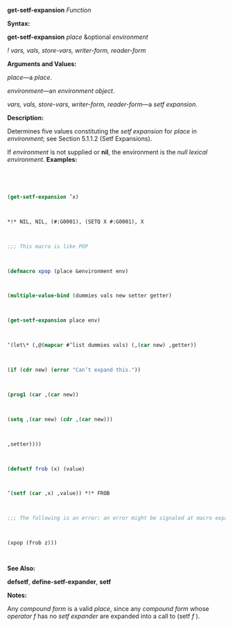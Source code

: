 **get-setf-expansion** *Function* 



**Syntax:** 



**get-setf-expansion** *place* &optional *environment* 



*! vars, vals, store-vars, writer-form, reader-form* 



**Arguments and Values:** 



*place*—a *place*. 



*environment*—an *environment object*. 



*vars, vals, store-vars, writer-form, reader-form*—a *setf expansion*. 



**Description:** 



Determines five values constituting the *setf expansion* for *place* in *environment*; see Section 5.1.1.2 (Setf Expansions). 







 



 



If *environment* is not supplied or **nil**, the environment is the *null lexical environment*. **Examples:**
```lisp
 



(get-setf-expansion ’x) 



*!* NIL, NIL, (#:G0001), (SETQ X #:G0001), X 



;;; This macro is like POP 



(defmacro xpop (place &environment env) 



(multiple-value-bind (dummies vals new setter getter) 



(get-setf-expansion place env) 



‘(let\* (,@(mapcar #’list dummies vals) (,(car new) ,getter)) 



(if (cdr new) (error "Can’t expand this.")) 



(prog1 (car ,(car new)) 



(setq ,(car new) (cdr ,(car new))) 



,setter)))) 



(defsetf frob (x) (value) 



‘(setf (car ,x) ,value)) *!* FROB 



;;; The following is an error; an error might be signaled at macro expansion time (flet ((frob (x) (cdr x))) ;Invalid 



(xpop (frob z))) 




```
**See Also:** 



**defsetf**, **define-setf-expander**, **setf** 



**Notes:** 



Any *compound form* is a valid *place*, since any *compound form* whose *operator f* has no *setf expander* are expanded into a call to (setf *f* ). 



